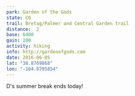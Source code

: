 ```yaml
---
park: Garden of the Gods
state: CO
trail: Bretag/Palmer and Central Garden trail
distance:  2
base: 6400
gain: 200
activity: hiking
info: http://gardenofgods.com
date: 2016-06-05
lat: "38.8769868"
lon: "-104.8795854"
---
```

D's summer break ends today!
